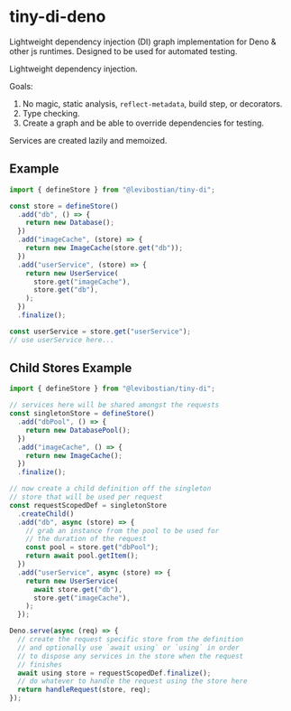 # tiny-di-deno

Lightweight dependency injection (DI) graph implementation for Deno &amp; other js runtimes. Designed to be used for automated testing. 

Lightweight dependency injection.

Goals:

1. No magic, static analysis, `reflect-metadata`, build step, or decorators.
1. Type checking.
1. Create a graph and be able to override dependencies for testing.

Services are created lazily and memoized.

## Example

```ts
import { defineStore } from "@levibostian/tiny-di";

const store = defineStore()
  .add("db", () => {
    return new Database();
  })
  .add("imageCache", (store) => {
    return new ImageCache(store.get("db"));
  })
  .add("userService", (store) => {
    return new UserService(
      store.get("imageCache"),
      store.get("db"),
    );
  })
  .finalize();

const userService = store.get("userService");
// use userService here...
```

## Child Stores Example

```ts
import { defineStore } from "@levibostian/tiny-di";

// services here will be shared amongst the requests
const singletonStore = defineStore()
  .add("dbPool", () => {
    return new DatabasePool();
  })
  .add("imageCache", () => {
    return new ImageCache();
  })
  .finalize();

// now create a child definition off the singleton
// store that will be used per request
const requestScopedDef = singletonStore
  .createChild()
  .add("db", async (store) => {
    // grab an instance from the pool to be used for
    // the duration of the request
    const pool = store.get("dbPool");
    return await pool.getItem();
  })
  .add("userService", async (store) => {
    return new UserService(
      await store.get("db"),
      store.get("imageCache"),
    );
  });

Deno.serve(async (req) => {
  // create the request specific store from the definition
  // and optionally use `await using` or `using` in order
  // to dispose any services in the store when the request
  // finishes
  await using store = requestScopedDef.finalize();
  // do whatever to handle the request using the store here
  return handleRequest(store, req);
});
```

